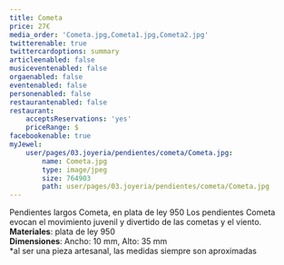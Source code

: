 ```yaml
---
title: Cometa
price: 27€
media_order: 'Cometa.jpg,Cometa1.jpg,Cometa2.jpg'
twitterenable: true
twittercardoptions: summary
articleenabled: false
musiceventenabled: false
orgaenabled: false
eventenabled: false
personenabled: false
restaurantenabled: false
restaurant:
    acceptsReservations: 'yes'
    priceRange: $
facebookenable: true
myJewel:
    user/pages/03.joyeria/pendientes/cometa/Cometa.jpg:
        name: Cometa.jpg
        type: image/jpeg
        size: 764903
        path: user/pages/03.joyeria/pendientes/cometa/Cometa.jpg
---
```


Pendientes largos Cometa, en plata de ley 950
Los pendientes Cometa evocan el movimiento juvenil y divertido de las cometas y el viento. </br>
**Materiales**: plata de ley 950</br>
**Dimensiones**: Ancho: 10 mm, Alto: 35 mm</br>
*al ser una pieza artesanal, las medidas siempre son aproximadas